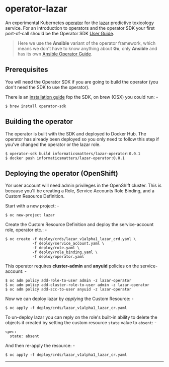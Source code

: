 # operator-lazar
An experimental Kubernetes [operator] for the [lazar] predictive toxicology
service. For an introduction to operators and the operator SDK your first
port-of-call should be the Operator SDK [User Guide].

>   Here we use the **Ansible** variant of the operator framework,
    which means we don't have to know anything about **Go**, only **Ansible**
    and has its own [Ansible Operator Guide].

## Prerequisites
You will need the Operator SDK if you are going to build
the operator (you don't need the SDK to use the operator).

There is an [installation guide] fop the SDK, on brew (OSX) you could run: -

    $ brew install operator-sdk

## Building the operator
The operator is built with the SDK and deployed to Docker Hub. The operator
has already been deployed so you only need to follow this step if you've
changed the operator or the lazar role.

    $ operator-sdk build informaticsmatters/lazar-operator:0.0.1
    $ docker push informaticsmatters/lazar-operator:0.0.1

## Deploying the operator (OpenShift)
Yor user account will need admin privileges in the OpenShift cluster.
This is because you'll be creating a Role, Service Accounts Role Binding,
and a Custom Resource Definition.

Start with a new project: -

    $ oc new-project lazar

Create the Custom Resource Definition and deploy the service-account
role, operator etc.: -

    $ oc create -f deploy/crds/lazar_v1alpha1_lazar_crd.yaml \
                -f deploy/service_account.yaml \
                -f deploy/role.yaml \
                -f deploy/role_binding.yaml \
                -f deploy/operator.yaml

This operator requires **cluster-admin** and **anyuid** policies on
the service-account: -

    $ oc adm policy add-role-to-user admin -z lazar-operator
    $ oc adm policy add-cluster-role-to-user admin -z lazar-operator
    $ oc adm policy add-scc-to-user anyuid -z lazar-operator
    
Now we can deploy lazar by _applying_ the Custom Resource: -

    $ oc apply -f deploy/crds/lazar_v1alpha1_lazar_cr.yaml

To un-deploy lazar you can reply on the role's built-in ability to
delete the objects it created by setting the custom resource `state` value to
`absent`: -

    spec:
      state: absent

And then re-apply the resource: -

    $ oc apply -f deploy/crds/lazar_v1alpha1_lazar_cr.yaml

---

[ansible operator guide]: https://github.com/operator-framework/operator-sdk/blob/master/doc/ansible/user-guide.md
[installation guide]: https://github.com/operator-framework/operator-sdk/blob/master/doc/user/install-operator-sdk.md
[lazar]: https://github.com/OpenRiskNet/home/tree/master/openshift/deployments/lazar
[operator]: https://www.openshift.com/learn/topics/operators
[user guide]: https://github.com/operator-framework/operator-sdk/blob/master/doc/user-guide.md
